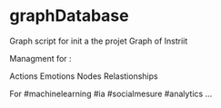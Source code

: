# graphDatabase

Graph script for init a the projet Graph of Instriit 

Managment for :

Actions
Emotions
Nodes 
Relastionships

For #machinelearning #ia #socialmesure #analytics ...
